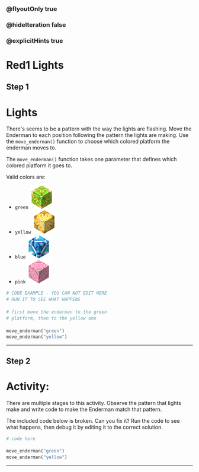 ### @flyoutOnly true
### @hideIteration false
### @explicitHints true

# Red1 Lights

## Step 1
# Lights

There's seems to be a pattern with the way the lights are flashing. Move the Enderman to each position following the pattern the lights are making. Use the `move_enderman()` function to choose which colored platform the enderman moves to.

The `move_enderman()` function takes one parameter that defines which colored platform it goes to.

Valid colors are:
- `green` ![Green](https://raw.githubusercontent.com/ReWrite-Media/makecode/master/python/HOC2022/img/green_glazed.png "Green")
- `yellow` ![Yellow](https://raw.githubusercontent.com/ReWrite-Media/makecode/master/python/HOC2022/img/yellow_glazed.png "Yellow")
- `blue` ![Blue](https://raw.githubusercontent.com/ReWrite-Media/makecode/master/python/HOC2022/img/blue_glazed.png "Blue")
- `pink` ![Pink](https://raw.githubusercontent.com/ReWrite-Media/makecode/master/python/HOC2022/img/pink_glazed.png "Pink")

```python
# CODE EXAMPLE - YOU CAN NOT EDIT HERE
# RUN IT TO SEE WHAT HAPPENS

# first move the enderman to the green
# platform, then to the yellow one

move_enderman("green")
move_enderman("yellow")
```

---

## Step 2
# Activity:

There are multiple stages to this activity. Observe the pattern that lights make and write code to make the Enderman match that pattern. 

The included code below is broken. Can you fix it? Run the code to see what happens, then debug it by editing it to the correct solution.

```python
# code here

move_enderman("green")
move_enderman("yellow")
```

---

